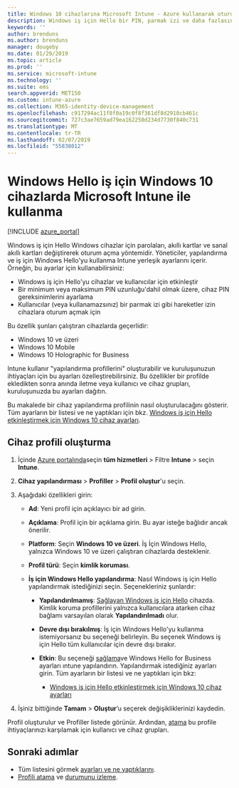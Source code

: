 ```yaml
---
title: Windows 10 cihazlarına Microsoft Intune - Azure kullanarak oturum açmak için PIN kullanma | Microsoft Docs
description: Windows iş için Hello bir PIN, parmak izi ve daha fazlasını kullanarak cihazlara oturum açmalarını sağlamak için kullanın. Intune Windows 10 cihazlar için şu ayarlarla bir kimlik koruma yapılandırma profili oluşturma ve kullanıcı grupları ve cihaz grupları için profil atayın.
keywords: ''
author: brenduns
ms.author: brenduns
manager: dougeby
ms.date: 01/29/2019
ms.topic: article
ms.prod: ''
ms.service: microsoft-intune
ms.technology: ''
ms.suite: ems
search.appverid: MET150
ms.custom: intune-azure
ms.collection: M365-identity-device-management
ms.openlocfilehash: c917294ac11f8f0a19c0f8f361df8d2910cb461c
ms.sourcegitcommit: 727c3ae7659ad79ea162250d234d7730f840c731
ms.translationtype: MT
ms.contentlocale: tr-TR
ms.lasthandoff: 02/07/2019
ms.locfileid: "55838012"
---
```

# <a name="use-windows-hello-for-business-on-windows-10-devices-with-microsoft-intune"></a>Windows Hello iş için Windows 10 cihazlarda Microsoft Intune ile kullanma

[!INCLUDE [azure_portal](./includes/azure_portal.md)]

Windows iş için Hello Windows cihazlar için parolaları, akıllı kartlar ve sanal akıllı kartları değiştirerek oturum açma yöntemidir. Yöneticiler, yapılandırma ve iş için Windows Hello'yu kullanma Intune yerleşik ayarlarını içerir. Örneğin, bu ayarlar için kullanabilirsiniz:

- Windows iş için Hello'yu cihazlar ve kullanıcılar için etkinleştir
- Bir minimum veya maksimum PIN uzunluğu'dahil olmak üzere, cihaz PIN gereksinimlerini ayarlama
- Kullanıcılar (veya kullanamazsınız) bir parmak izi gibi hareketler izin cihazlara oturum açmak için

Bu özellik şunları çalıştıran cihazlarda geçerlidir:

- Windows 10 ve üzeri
- Windows 10 Mobile
- Windows 10 Holographic for Business

Intune kullanır "yapılandırma profillerini" oluşturabilir ve kuruluşunuzun ihtiyaçları için bu ayarları özelleştirebilirsiniz. Bu özellikler bir profilde ekledikten sonra anında iletme veya kullanıcı ve cihaz grupları, kuruluşunuzda bu ayarları dağıtın.

Bu makalede bir cihaz yapılandırma profilinin nasıl oluşturulacağını gösterir. Tüm ayarların bir listesi ve ne yaptıkları için bkz. [Windows iş için Hello etkinleştirmek için Windows 10 cihaz ayarları](identity-protection-windows-settings.md).

## <a name="create-the-device-profile"></a>Cihaz profili oluşturma

1. İçinde [Azure portalında](https://portal.azure.com)seçin **tüm hizmetleri** > Filtre **Intune** > seçin **Intune**.
2. **Cihaz yapılandırması** > **Profiller** > **Profil oluştur**'u seçin.
3. Aşağıdaki özellikleri girin:

    - **Ad**: Yeni profil için açıklayıcı bir ad girin.
    - **Açıklama**: Profil için bir açıklama girin. Bu ayar isteğe bağlıdır ancak önerilir.
    - **Platform**: Seçin **Windows 10 ve üzeri**. İş İçin Windows Hello, yalnızca Windows 10 ve üzeri çalıştıran cihazlarda desteklenir.
    - **Profil türü**: Seçin **kimlik koruması**.
    - **İş için Windows Hello yapılandırma**: Nasıl Windows iş için Hello yapılandırmak istediğinizi seçin. Seçenekleriniz şunlardır:

        - **Yapılandırılmamış**: [Sağlayan Windows iş için Hello](https://docs.microsoft.com/windows/security/identity-protection/hello-for-business/hello-how-it-works-provisioning) cihazda. Kimlik koruma profillerini yalnızca kullanıcılara atarken cihaz bağlamı varsayılan olarak **Yapılandırılmadı** olur.
        - **Devre dışı bırakılmış**: İş için Windows Hello'yu kullanma istemiyorsanız bu seçeneği belirleyin. Bu seçenek Windows iş için Hello tüm kullanıcılar için devre dışı bırakır.
        - **Etkin**: Bu seçeneği [sağlama]((https://docs.microsoft.com/windows/security/identity-protection/hello-for-business/hello-how-it-works-provisioning))ve Windows Hello for Business ayarları ıntune yapılandırın. Yapılandırmak istediğiniz ayarları girin. Tüm ayarların bir listesi ve ne yaptıkları için bkz:

            - [Windows iş için Hello etkinleştirmek için Windows 10 cihaz ayarları](identity-protection-windows-settings.md)

4. İşiniz bittiğinde **Tamam** > **Oluştur**’u seçerek değişikliklerinizi kaydedin.

Profil oluşturulur ve Profiller listede görünür. Ardından, [atama](device-profile-assign.md) bu profile ihtiyaçlarınızı karşılamak için kullanıcı ve cihaz grupları.

<!--  Removing image as part of design review; retaining source until we known the disposition.

## Example of device restriction settings

In this high-level example, you'll create a device restriction policy that blocks the use of the built-in camera app on Android devices.

![How to disable the camera on Android devices](./media/disable-android-camera.png)

-->

## <a name="next-steps"></a>Sonraki adımlar

- Tüm listesini görmek [ayarları ve ne yaptıklarını](identity-protection-windows-settings.md).
- [Profili atama](device-profile-assign.md) ve [durumunu izleme](device-profile-monitor.md).
